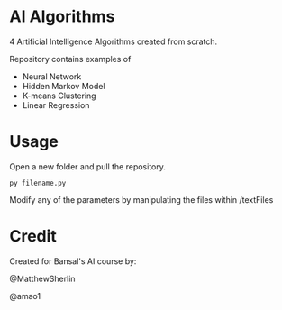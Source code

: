 # AI Algorithms
4 Artificial Intelligence Algorithms created from scratch.

Repository contains examples of

- Neural Network
- Hidden Markov Model
- K-means Clustering
- Linear Regression

# Usage
Open a new folder and pull the repository.
```
py filename.py
```
Modify any of the parameters by manipulating the files within /textFiles

# Credit
Created for Bansal's AI course by:


@MatthewSherlin

@amao1

